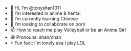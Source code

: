 - 👋 Hi, I’m @tonyshan1011
- 👀 I’m interested in anime & hentai
- 🌱 I’m currently learning Chinese
- 💞️ I’m looking to collaborate on porn
- 📫 How to reach me play Volleyball or be an Anime Girl
- 😄 Pronouns: shan/chan
- ⚡ Fun fact: I'm lonely aka I play LOL

<!---
tonyshan1011/tonyshan1011 is a ✨ special ✨ repository because its `README.md` (this file) appears on your GitHub profile.
You can click the Preview link to take a look at your changes.
--->
